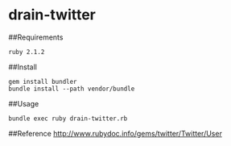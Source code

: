 # drain-twitter

##Requirements
```
ruby 2.1.2
```

##Install
```
gem install bundler
bundle install --path vendor/bundle
```

##Usage
```
bundle exec ruby drain-twitter.rb
```

##Reference
http://www.rubydoc.info/gems/twitter/Twitter/User
